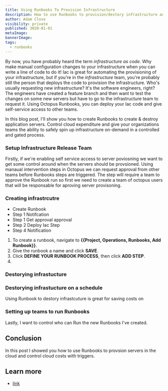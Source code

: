 ```yaml
---
title: Using Runbooks To Provision Infrastructure
description: How to use Runbooks to provision/destory infrastructure and give self service access to teams in the organisation.
author: Adam Close
visibility: private
published: 3020-01-01
metaImage: 
bannerImage: 
tags:
  - runbooks
---
```


By now, you have probably heard the term *infrastructure as code*. Why make manual configuration changes to your infrastructure when you can write a line of code to do it! Iac is great for automating the provisioning of your infrastructure, but if you're in the *infrastructure* team, you're probably still the person that deploys the code to provision the infrastructure. Who's usually requesting new infrastructure? It's the software engineers, right? The engineers have created a feature branch and then want to test the changes on some new servers but have to go to the infrastructure team to request it. Using Octopus Runbooks, you can deploy your Iac code and give self-service access to other teams.  

In this blog post, I'll show you how to create Runbooks to create & destroy application servers. Control cloud expenditure and give your organizations teams the ability to safely spin up infrastructure on-demand in a controlled and gated process. 


### Setup Infrastructure Release Team

Firstly, if we're enabling self service access to server poviosning we want to get some control around when the servers should be provsioned. Using manaual intervention steps in Octopus we can request approval from other teams before Runbooks steps are triggered. The step will require a team to approve the Runbook run so first we need to create a team of octopus users that will be responsable for aproving server provisoning.



### Creating infrastrcutre 

* Create Runbook
* Step 1 Notifcation
* Step 1 Get approval approval 
* Step 2 Deploy Iac Step
* Step 4 Notification 

1. To create a runbook, navigate to **{{Project, Operations, Runbooks, Add Runbook}}**.
2. Give the runbook a name and click **SAVE**.
3. Click **DEFINE YOUR RUNBOOK PROCESS**, then click **ADD STEP**.
4. 
### Destorying infrastucture 


### Destorying infrastucture on a schedule 

Using Runbook to destory infrastcuture is great for saving costs on 

### Setting up teams to run Runbooks 

Lastly, I want to control who can Run the new Runbooks I've created. 

## Conclusion

In this post I showed you how to use Runbooks to provsion servers in the cloud and control cloud costs with triggers. 

## Learn more

- [link](https://www.example.com/resource)
